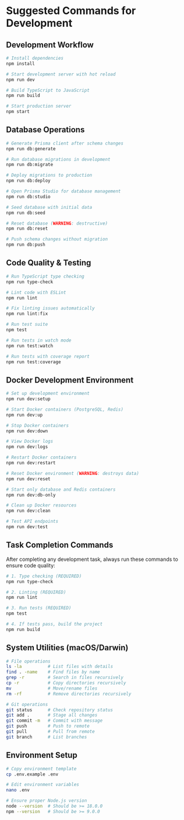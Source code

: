# Suggested Commands for Development

## Development Workflow
```bash
# Install dependencies
npm install

# Start development server with hot reload
npm run dev

# Build TypeScript to JavaScript
npm run build

# Start production server
npm start
```

## Database Operations
```bash
# Generate Prisma client after schema changes
npm run db:generate

# Run database migrations in development
npm run db:migrate

# Deploy migrations to production
npm run db:deploy

# Open Prisma Studio for database management
npm run db:studio

# Seed database with initial data
npm run db:seed

# Reset database (WARNING: destructive)
npm run db:reset

# Push schema changes without migration
npm run db:push
```

## Code Quality & Testing
```bash
# Run TypeScript type checking
npm run type-check

# Lint code with ESLint
npm run lint

# Fix linting issues automatically
npm run lint:fix

# Run test suite
npm test

# Run tests in watch mode
npm run test:watch

# Run tests with coverage report
npm run test:coverage
```

## Docker Development Environment
```bash
# Set up development environment
npm run dev:setup

# Start Docker containers (PostgreSQL, Redis)
npm run dev:up

# Stop Docker containers
npm run dev:down

# View Docker logs
npm run dev:logs

# Restart Docker containers
npm run dev:restart

# Reset Docker environment (WARNING: destroys data)
npm run dev:reset

# Start only database and Redis containers
npm run dev:db-only

# Clean up Docker resources
npm run dev:clean

# Test API endpoints
npm run dev:test
```

## Task Completion Commands
After completing any development task, always run these commands to ensure code quality:

```bash
# 1. Type checking (REQUIRED)
npm run type-check

# 2. Linting (REQUIRED)
npm run lint

# 3. Run tests (REQUIRED)
npm test

# 4. If tests pass, build the project
npm run build
```

## System Utilities (macOS/Darwin)
```bash
# File operations
ls -la          # List files with details
find . -name    # Find files by name
grep -r         # Search in files recursively
cp -r           # Copy directories recursively
mv              # Move/rename files
rm -rf          # Remove directories recursively

# Git operations
git status      # Check repository status
git add .       # Stage all changes
git commit -m   # Commit with message
git push        # Push to remote
git pull        # Pull from remote
git branch      # List branches
```

## Environment Setup
```bash
# Copy environment template
cp .env.example .env

# Edit environment variables
nano .env

# Ensure proper Node.js version
node --version  # Should be >= 18.0.0
npm --version   # Should be >= 9.0.0
```